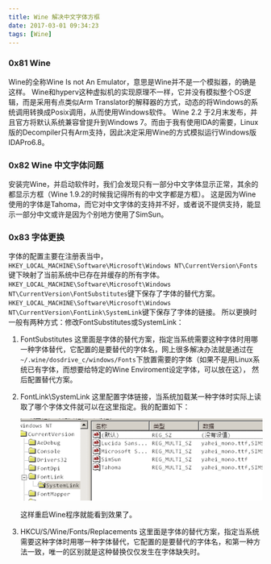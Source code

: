```yaml
---
title: Wine 解决中文字体方框
date: 2017-03-01 09:34:23
tags: [Wine]
---
```


### 0x81 Wine
Wine的全称Wine Is not An Emulator，意思是Wine并不是一个模拟器，的确是这样。
Wine和hyperv这种虚拟机的实现原理不一样，它并没有模拟整个OS逻辑，而是采用有点类似Arm Translator的解释器的方式，动态的将Windows的系统调用转换成Posix调用，从而使用Windows软件。
Wine 2.2 于2月末发布，并且官方将默认系统兼容曾提升到Windows 7。而由于我有使用IDA的需要，Linux版的Decompiler只有Arm支持，因此决定采用Wine的方式模拟运行Windows版IDAPro6.8。

### 0x82 Wine 中文字体问题
安装完Wine，并启动软件时，我们会发现只有一部分中文字体显示正常，其余的都显示方框（Wine 1.9.2的时候我记得所有的中文字都是方框）。
这是因为Wine使用的字体是Tahoma，而它对中文字体的支持并不好，或者说不提供支持，能显示一部分中文或许是因为个别地方使用了SimSun。

### 0x83 字体更换
字体的配置主要在注册表当中，`HKEY_LOCAL_MACHINE\Software\Microsoft\Windows NT\CurrentVersion\Fonts`键下映射了当前系统中已存在并缓存的所有字体。
`HKEY_LOCAL_MACHINE\Software\Microsoft\Windows NT\CurrentVersion\FontSubstitutes`键下保存了字体的替代方案。
`HKEY_LOCAL_MACHINE\Software\Microsoft\Windows NT\CurrentVersion\FontLink\SystemLink`键下保存了字体的链接。
所以更换时一般有两种方式：修改FontSubstitutes或SystemLink：

1. FontSubstitutes
    这里面是字体的替代方案，指定当系统需要这种字体时用哪一种字体替代，它配置的是要替代的字体名，网上很多解决办法就是通过在`~/.wine/dosdrive_c/windows/Fonts`下放置需要的字体（如果不是用Linux系统已有字体，而想要给特定的Wine Enviroment设定字体，可以放在这），
    然后配置替代方案。

2. FontLink\SystemLink
    这里配置字体链接，当系统加载某一种字体时实际上读取了哪个字体文件就可以在这里指定。我的配置如下：
    
    ![01](/images/2017_03_01_01.png)
    
    这样重启Wine程序就能看到效果了。

3. HKCU/S/Wine/Fonts/Replacements
    这里面是字体的替代方案，指定当系统需要这种字体时用哪一种字体替代，它配置的是要替代的字体名，和第一种方法一致，唯一的区别就是这种替换仅仅发生在字体缺失时。